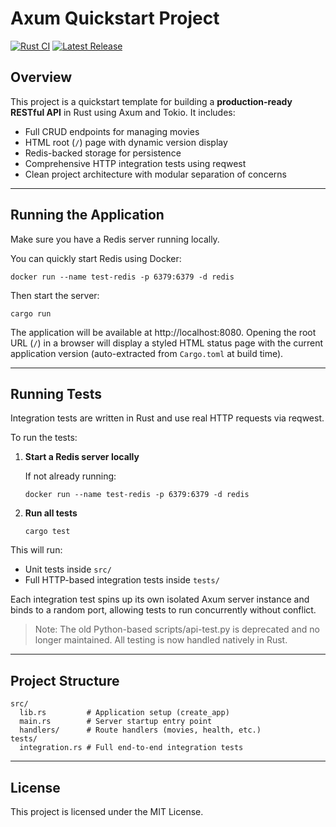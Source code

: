 # Axum Quickstart Project

[![Rust CI](https://github.com/JohnBasrai/axum-quickstart/actions/workflows/rust.yml/badge.svg)](https://github.com/JohnBasrai/axum-quickstart/actions)
[![Latest Release](https://img.shields.io/github/v/release/JohnBasrai/axum-quickstart?style=flat-square)](https://github.com/JohnBasrai/axum-quickstart/releases)

## Overview

This project is a quickstart template for building a **production-ready RESTful API** in Rust using Axum and Tokio.
It includes:

 - Full CRUD endpoints for managing movies
 - HTML root (`/`) page with dynamic version display
 - Redis-backed storage for persistence
 - Comprehensive HTTP integration tests using reqwest
 - Clean project architecture with modular separation of concerns

---

## Running the Application

Make sure you have a Redis server running locally.

You can quickly start Redis using Docker:

    docker run --name test-redis -p 6379:6379 -d redis

Then start the server:

    cargo run

The application will be available at http://localhost:8080.
Opening the root URL (`/`) in a browser will display a styled HTML status page with 
the current application version (auto-extracted from `Cargo.toml` at build time).

---

## Running Tests

Integration tests are written in Rust and use real HTTP requests via reqwest.

To run the tests:

1. **Start a Redis server locally**

   If not already running:

       docker run --name test-redis -p 6379:6379 -d redis

2. **Run all tests**

       cargo test

This will run:

- Unit tests inside `src/`
- Full HTTP-based integration tests inside `tests/`

Each integration test spins up its own isolated Axum server instance and binds to a random port, allowing tests to run concurrently without conflict.

> Note: The old Python-based scripts/api-test.py is deprecated and no longer maintained. All testing is now handled natively in Rust.

---

## Project Structure

    src/
      lib.rs         # Application setup (create_app)
      main.rs        # Server startup entry point
      handlers/      # Route handlers (movies, health, etc.)
    tests/
      integration.rs # Full end-to-end integration tests
---

## License

This project is licensed under the MIT License.
